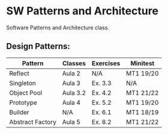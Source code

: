 # SW Patterns and Architecture

Software Patterns and Architecture class.

## Design Patterns:

| Pattern          | Classes  | Exercises | Minitest  |
|------------------|----------|-----------|-----------|
| Reflect          | Aula 2   | N/A       | MT1 19/20 |
| Singleton        | Aula 3   | Ex. 3.3   | N/A       |
| Object Pool      | Aula 3.2 | Ex. 4.2   | MT1 21/22 |
| Prototype        | Aula 4   | Ex. 5.2   | MT1 19/20 |
| Builder          | N/A      | Ex. 6.1   | MT1 18/19 |
| Abstract Factory | Aula 5   | Ex. 8.2   | MT1 21/22 |